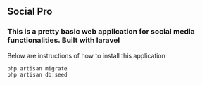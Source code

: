 ## Social Pro

### This is a pretty basic web application for social media functionalities. Built with laravel

<p>Below are instructions of how to install this application</p>

```
php artisan migrate
php artisan db:seed
```
